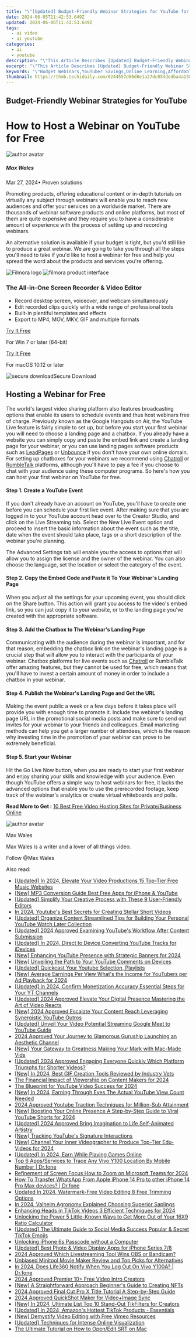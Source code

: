 ```yaml
---
title: "\"[Updated] Budget-Friendly Webinar Strategies for YouTube for 2024\""
date: 2024-06-05T11:42:53.649Z
updated: 2024-06-06T11:42:53.649Z
tags:
  - ai video
  - ai youtube
categories:
  - ai
  - youtube
description: "\"This Article Describes [Updated] Budget-Friendly Webinar Strategies for YouTube for 2024\""
excerpt: "\"This Article Describes [Updated] Budget-Friendly Webinar Strategies for YouTube for 2024\""
keywords: "\"Budget Webinars,YouTuber Savings,Online Learning,Affordable Webcasts,Cost-Effective Seminars,Economical Video Sessions,Frugal Digital Workshops\""
thumbnail: https://thmb.techidaily.com/0244557d86d8e1a27dc054dedba4a1385b1696e504c943e408d092d2c07266c8.jpg
---
```


## Budget-Friendly Webinar Strategies for YouTube

# How to Host a Webinar on YouTube for Free

![author avatar](https://images.wondershare.com/filmora/article-images/max-wales-author.jpg)

##### Max Wales

 Mar 27, 2024• Proven solutions

Promoting products, offering educational content or in-depth tutorials on virtually any subject through webinars will enable you to reach new audiences and offer your services on a worldwide market. There are thousands of webinar software products and online platforms, but most of them are quite expensive and they require you to have a considerable amount of experience with the process of setting up and recording webinars.

An alternative solution is available if your budget is tight, but you'd still like to produce a great webinar. We are going to take you through all the steps you'll need to take if you'd like to host a webinar for free and help you spread the word about the products and services you're offering.

![Filmora logo](https://images.wondershare.com/filmora/logo_icon/wondershare-filmora-logo-horizontal.png) ![filmora product interface](https://images.wondershare.com/filmora/images/common/filmora-product-banner.png)

### The All-in-One Screen Recorder & Video Editor

* Record desktop screen, voiceover, and webcam simultaneously
* Edit recorded clips quickly with a wide range of professional tools
* Built-in plentiful templates and effects
* Export to MP4, MOV, MKV, GIF and multiple formats

[Try It Free](https://tools.techidaily.com/wondershare/filmora/download/)

For Win 7 or later (64-bit)

[Try It Free](https://tools.techidaily.com/wondershare/filmora/download/)

For macOS 10.12 or later

![secure download](https://static.wondershare.com/images-filmora/images/common/securety.svg)Secure Download

## Hosting a Webinar for Free

The world's largest video sharing platform also features broadcasting options that enable its users to schedule events and thus host webinars free of charge. Previously known as the Google Hangouts on Air, the YouTube Live feature is fairly simple to set up, but before you start your first webinar you will need to choose a landing page and a chatbox. If you already have a website you can simply copy and paste the embed link and create a landing page for your webinar, or you can use landing pages software products such as [LeadPages](https://www.leadpages.net/) or [Unbounce](https://unbounce.com/) if you don't have your own online domain. For setting up chatboxes for your webinars we recommend using [Chatroll](https://chatroll.com/) or [RumbleTalk](https://www.rumbletalk.com/) platforms, although you'll have to pay a fee if you choose to chat with your audience using these computer programs. So here's how you can host your first webinar on YouTube for free.

#### Step 1. Create a YouTube Event

If you don't already have an account on YouTube, you'll have to create one before you can schedule your first live event. After making sure that you are logged in to your YouTube account head over to the Creator Studio, and click on the Live Streaming tab. Select the New Live Event option and proceed to insert the basic information about the event such as the title, date when the event should take place, tags or a short description of the webinar you're planning.

The Advanced Settings tab will enable you the access to options that will allow you to assign the license and the owner of the webinar. You can also choose the language, set the location or select the category of the event.

#### Step 2. Copy the Embed Code and Paste it To Your Webinar's Landing Page

When you adjust all the settings for your upcoming event, you should click on the Share button. This action will grant you access to the video's embed link, so you can just copy it to your website, or to the landing page you've created with the appropriate software.

#### Step 3. Add the Chatbox to The Webinar's Landing Page

Communicating with the audience during the webinar is important, and for that reason, embedding the chatbox link on the webinar's landing page is a crucial step that will allow you to interact with the participants of your webinar. Chatbox platforms for live events such as [Chatroll](https://chatroll.com/) or RumbleTalk offer amazing features, but they cannot be used for free, which means that you'll have to invest a certain amount of money in order to include a chatbox in your webinar.

#### Step 4. Publish the Webinar's Landing Page and Get the URL

Making the event public a week or a few days before it takes place will provide you with enough time to promote it. Include the webinar's landing page URL in the promotional social media posts and make sure to send out invites for your webinar to your friends and colleagues. Email marketing methods can help you get a larger number of attendees, which is the reason why investing time in the promotion of your webinar can prove to be extremely beneficial.

#### Step 5. Start your Webinar

Hit the Go Live Now button, when you are ready to start your first webinar and enjoy sharing your skills and knowledge with your audience. Even though YouTube offers a simple way to host webinars for free, it lacks the advanced options that enable you to use the prerecorded footage, keep track of the webinar's analytics or create virtual whiteboards and polls.

 **Read More to Get :** [10 Best Free Video Hosting Sites for Private/Business Online](https://tools.techidaily.com/wondershare/filmora/download/)

![author avatar](https://images.wondershare.com/filmora/article-images/max-wales-author.jpg)

Max Wales

Max Wales is a writer and a lover of all things video.

Follow @Max Wales

<span class="atpl-alsoreadstyle">Also read:</span>
<div><ul>
<li><a href="https://facebook-video-footage.techidaily.com/updated-in-2024-elevate-your-video-productions-15-top-tier-free-music-websites/"><u>[Updated] In 2024, Elevate Your Video Productions  15 Top-Tier Free Music Websites</u></a></li>
<li><a href="https://facebook-video-footage.techidaily.com/new-mp3-conversion-guide-best-free-apps-for-iphone-and-youtube/"><u>[New] MP3 Conversion Guide  Best Free Apps for iPhone & YouTube</u></a></li>
<li><a href="https://facebook-video-footage.techidaily.com/updated-simplify-your-creative-process-with-these-9-user-friendly-editors/"><u>[Updated] Simplify Your Creative Process with These 9 User-Friendly Editors</u></a></li>
<li><a href="https://facebook-video-footage.techidaily.com/in-2024-youtubes-best-secrets-for-creating-stellar-short-videos/"><u>In 2024, Youtube's Best Secrets for Creating Stellar Short Videos</u></a></li>
<li><a href="https://facebook-video-footage.techidaily.com/updated-organize-content-streamlined-tips-for-building-your-personal-youtube-watch-later-collection/"><u>[Updated] Organize Content  Streamlined Tips for Building Your Personal YouTube Watch Later Collection</u></a></li>
<li><a href="https://facebook-video-footage.techidaily.com/updated-2024-approved-examining-youtubes-workflow-after-content-submission/"><u>[Updated] 2024 Approved  Examining YouTube's Workflow After Content Submission</u></a></li>
<li><a href="https://facebook-video-footage.techidaily.com/updated-in-2024-direct-to-device-converting-youtube-tracks-for-idevices/"><u>[Updated] In 2024, Direct to Device  Converting YouTube Tracks for iDevices</u></a></li>
<li><a href="https://facebook-video-footage.techidaily.com/new-enhancing-youtube-presence-with-strategic-banners-for-2024/"><u>[New] Enhancing YouTube Presence with Strategic Banners for 2024</u></a></li>
<li><a href="https://facebook-video-footage.techidaily.com/new-unveiling-the-path-to-your-youtube-comments-on-devices/"><u>[New] Unveiling the Path to Your YouTube Comments on Devices</u></a></li>
<li><a href="https://facebook-video-footage.techidaily.com/updated-quickcast-your-youtube-selection-playlists/"><u>[Updated] Quickcast Your Youtube Selection, Playlists</u></a></li>
<li><a href="https://facebook-video-footage.techidaily.com/new-average-earnings-per-view-whats-the-income-for-youtubers-per-ad-playback-for-2024/"><u>[New] Average Earnings Per View  What's the Income for YouTubers per Ad Playback for 2024</u></a></li>
<li><a href="https://facebook-video-footage.techidaily.com/updated-in-2024-confirm-monetization-accuracy-essential-steps-for-your-yt-channels/"><u>[Updated] In 2024, Confirm Monetization Accuracy  Essential Steps for Your YT Channels</u></a></li>
<li><a href="https://facebook-video-footage.techidaily.com/updated-2024-approved-elevate-your-digital-presence-mastering-the-art-of-video-reacts/"><u>[Updated] 2024 Approved  Elevate Your Digital Presence  Mastering the Art of Video Reacts</u></a></li>
<li><a href="https://facebook-video-footage.techidaily.com/new-2024-approved-escalate-your-content-reach-leveraging-synergistic-youtube-outros/"><u>[New] 2024 Approved  Escalate Your Content Reach  Leveraging Synergistic YouTube Outros</u></a></li>
<li><a href="https://facebook-video-footage.techidaily.com/updated-unveil-your-video-potential-streaming-google-meet-to-youtube-guide/"><u>[Updated] Unveil Your Video Potential  Streaming Google Meet to YouTube Guide</u></a></li>
<li><a href="https://facebook-video-footage.techidaily.com/2024-approved-your-journey-to-glamorous-guruship-launching-an-aesthetic-channel/"><u>2024 Approved  Your Journey to Glamorous Guruship  Launching an Aesthetic Channel</u></a></li>
<li><a href="https://facebook-video-footage.techidaily.com/new-your-gateway-to-greatness-making-your-mark-with-mac-made-vids/"><u>[New] Your Gateway to Greatness  Making Your Mark with Mac-Made Vids</u></a></li>
<li><a href="https://facebook-video-footage.techidaily.com/updated-2024-approved-engaging-everyone-quickly-which-platform-triumphs-for-shorter-videos/"><u>[Updated] 2024 Approved  Engaging Everyone Quickly  Which Platform Triumphs for Shorter Videos?</u></a></li>
<li><a href="https://facebook-video-footage.techidaily.com/new-in-2024-best-gif-creation-tools-reviewed-by-industry-vets/"><u>[New] In 2024, Best GIF Creation Tools Reviewed by Industry Vets</u></a></li>
<li><a href="https://facebook-video-footage.techidaily.com/the-financial-impact-of-viewership-on-content-makers-for-2024/"><u>The Financial Impact of Viewership on Content Makers for 2024</u></a></li>
<li><a href="https://facebook-video-footage.techidaily.com/the-blueprint-for-youtube-video-success-for-2024/"><u>The Blueprint for YouTube Video Success for 2024</u></a></li>
<li><a href="https://facebook-video-footage.techidaily.com/new-in-2024-earning-through-eyes-the-actual-youtube-view-count-needed/"><u>[New] In 2024, Earning Through Eyes  The Actual YouTube View Count Needed</u></a></li>
<li><a href="https://facebook-video-footage.techidaily.com/2024-approved-youtube-traction-techniques-for-million-sub-attainment/"><u>2024 Approved  Youtube Traction Techniques for Million-Sub Attainment</u></a></li>
<li><a href="https://facebook-video-footage.techidaily.com/new-boosting-your-online-presence-a-step-by-step-guide-to-viral-youtube-shorts-for-2024/"><u>[New] Boosting Your Online Presence  A Step-by-Step Guide to Viral YouTube Shorts for 2024</u></a></li>
<li><a href="https://facebook-video-footage.techidaily.com/updated-2024-approved-bring-imagination-to-life-self-animated-artistry/"><u>[Updated] 2024 Approved  Bring Imagination to Life  Self-Animated Artistry</u></a></li>
<li><a href="https://facebook-video-footage.techidaily.com/new-tracking-youtubes-signature-interactions/"><u>[New] Tracking YouTube's Signature Interactions</u></a></li>
<li><a href="https://facebook-video-footage.techidaily.com/new-channel-your-inner-videographer-to-produce-top-tier-edu-videos-for-2024/"><u>[New] Channel Your Inner Videographer to Produce Top-Tier Edu-Videos for 2024</u></a></li>
<li><a href="https://facebook-video-footage.techidaily.com/updated-in-2024-earn-while-playing-games-online/"><u>[Updated] In 2024, Earn While Playing Games Online</u></a></li>
<li><a href="https://android-location-track.techidaily.com/top-6-appsservices-to-trace-any-vivo-y100-location-by-mobile-number-drfone-by-drfone-virtual-android/"><u>Top 6 Apps/Services to Trace Any Vivo Y100 Location By Mobile Number | Dr.fone</u></a></li>
<li><a href="https://extra-skills.techidaily.com/refinement-of-screen-focus-how-to-zoom-on-microsoft-teams-for-2024/"><u>Refinement of Screen Focus  How to Zoom on Microsoft Teams for 2024</u></a></li>
<li><a href="https://techidaily.com/how-to-transfer-whatsapp-from-apple-iphone-14-pro-to-other-iphone-14-pro-max-devices-drfone-by-drfone-transfer-whatsapp-from-ios-transfer-whatsapp-from-ios/"><u>How To Transfer WhatsApp From Apple iPhone 14 Pro to other iPhone 14 Pro Max devices? | Dr.fone</u></a></li>
<li><a href="https://smart-video-creator.techidaily.com/updated-in-2024-watermark-free-video-editing-8-free-trimming-options/"><u>Updated In 2024, Watermark-Free Video Editing 8 Free Trimming Options</u></a></li>
<li><a href="https://visual-screen-recording.techidaily.com/in-2024-valheim-agronomy-explained-choosing-superior-saplings/"><u>In 2024, Valheim Agronomy Explained  Choosing Superior Saplings</u></a></li>
<li><a href="https://tiktok-clips.techidaily.com/enhancing-heads-in-tiktok-videos-3-efficient-techniques-for-2024/"><u>Enhancing Heads in TikTok Videos  3 Efficient Techniques for 2024</u></a></li>
<li><a href="https://video-ai-editor.techidaily.com/unlocking-the-power-5-little-known-ways-to-get-more-out-of-your-16x9-ratio-calculator/"><u>Unlocking the Power 5 Little-Known Ways to Get More Out of Your 16X9 Ratio Calculator</u></a></li>
<li><a href="https://tiktok-clips.techidaily.com/updated-the-ultimate-guide-to-social-media-success-popular-and-secret-tiktok-emojis/"><u>[Updated] The Ultimate Guide to Social Media Success  Popular & Secret TikTok Emojis</u></a></li>
<li><a href="https://ios-unlock.techidaily.com/unlocking-iphone-6s-passcode-without-a-computer-by-drfone-ios/"><u>Unlocking iPhone 6s Passcode without a Computer</u></a></li>
<li><a href="https://extra-lessons.techidaily.com/updated-best-photo-and-video-display-apps-for-iphone-series-78/"><u>[Updated] Best Photo & Video Display Apps for iPhone Series 7/8</u></a></li>
<li><a href="https://remote-screen-capture.techidaily.com/2024-approved-which-livestreaming-tool-wins-obs-or-bandicam/"><u>2024 Approved  Which Livestreaming Tool Wins  OBS or Bandicam?</u></a></li>
<li><a href="https://ai-vdieo-software.techidaily.com/unbiased-minitool-movie-maker-review-and-top-picks-for-alternatives/"><u>Unbiased Minitool Movie Maker Review and Top Picks for Alternatives</u></a></li>
<li><a href="https://review-topics.techidaily.com/in-2024-does-life360-notify-when-you-log-out-on-vivo-y100a-drfone-by-drfone-virtual-android/"><u>In 2024, Does Life360 Notify When You Log Out On Vivo Y100A? | Dr.fone</u></a></li>
<li><a href="https://youtube-help.techidaily.com/2024-approved-premier-10plus-free-video-intro-creators/"><u>2024 Approved  Premier 10+ Free Video Intro Creators</u></a></li>
<li><a href="https://extra-tips.techidaily.com/new-a-straightforward-approach-beginners-guide-to-creating-nfts/"><u>[New] A Straightforward Approach  Beginner's Guide to Creating NFTs</u></a></li>
<li><a href="https://ai-vdieo-software.techidaily.com/2024-approved-final-cut-pro-x-title-tutorial-a-step-by-step-guide/"><u>2024 Approved Final Cut Pro X Title Tutorial A Step-by-Step Guide</u></a></li>
<li><a href="https://extra-approaches.techidaily.com/2024-approved-quickshot-maker-for-videoplusimage-sync/"><u>2024 Approved  QuickShot Maker for Video+Image Sync</u></a></li>
<li><a href="https://tiktok-videos.techidaily.com/new-in-2024-ultimate-list-top-10-stand-out-tikfilters-for-creators/"><u>[New] In 2024, Ultimate List  Top 10 Stand-Out TikFilters for Creators</u></a></li>
<li><a href="https://tiktok-video-recordings.techidaily.com/updated-in-2024-amazons-hottest-tiktok-products-essentials/"><u>[Updated] In 2024, Amazon's Hottest TikTok Products - Essentials</u></a></li>
<li><a href="https://vimeo-videos.techidaily.com/new-demystify-video-editing-with-free-vimeo-resources/"><u>[New] Demystify Video Editing with Free Vimeo Resources</u></a></li>
<li><a href="https://some-approaches.techidaily.com/updated-techniques-for-intense-online-visualization/"><u>[Updated] Techniques for Intense Online Visualization</u></a></li>
<li><a href="https://extra-tips.techidaily.com/the-ultimate-tutorial-on-how-to-openedit-srt-on-mac/"><u>The Ultimate Tutorial on How to Open/Edit SRT on Mac</u></a></li>
</ul></div>

<ins class="adsbygoogle"
      style="display:block"
      data-ad-client="ca-pub-7571918770474297"
      data-ad-slot="8358498916"
      data-ad-format="auto"
      data-full-width-responsive="true"></ins>